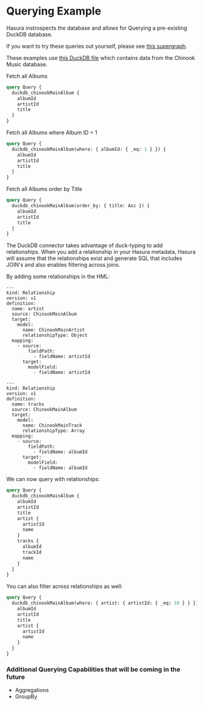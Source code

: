 # Querying Example

Hasura instrospects the database and allows for Querying a pre-existing DuckDB database.

If you want to try these queries out yourself, please see [this supergraph](https://github.com/hasura/super_supergraph/tree/main).

These examples use [this DuckDB file](https://github.com/hasura/super_supergraph/blob/main/duckdb/connector/duckdb/chinook.db) which contains data from the Chinook Music database.

Fetch all Albums

```graphql
query Query {
  duckdb_chinookMainAlbum {
    albumId
    artistId
    title
  }
}
```

Fetch all Albums where Album ID = 1

```graphql
query Query {
  duckdb_chinookMainAlbum(where: { albumId: { _eq: 1 } }) {
    albumId
    artistId
    title
  }
}
```

Fetch all Albums order by Title

```graphql
query Query {
  duckdb_chinookMainAlbum(order_by: { title: Asc }) {
    albumId
    artistId
    title
  }
}
```

The DuckDB connector takes advantage of duck-typing to add relationships. When you add a relationship in your Hasura metadata, Hasura will assume that the relationships exist and generate SQL that includes JOIN's and also enables filtering across joins.

By adding some relationships in the HML:

```
---
kind: Relationship
version: v1
definition:
  name: artist
  source: ChinookMainAlbum
  target:
    model:
      name: ChinookMainArtist
      relationshipType: Object
  mapping:
    - source:
        fieldPath:
          - fieldName: artistId
      target:
        modelField:
          - fieldName: artistId

---
kind: Relationship
version: v1
definition:
  name: tracks
  source: ChinookMainAlbum
  target:
    model:
      name: ChinookMainTrack
      relationshipType: Array
  mapping:
    - source:
        fieldPath:
          - fieldName: albumId
      target:
        modelField:
          - fieldName: albumId

```

We can now query with relationships:

```graphql
query Query {
  duckdb_chinookMainAlbum {
    albumId
    artistId
    title
    artist {
      artistId
      name
    }
    tracks {
      albumId
      trackId
      name
    }
  }
}
```

You can also filter across relationships as well:

```graphql
query Query {
  duckdb_chinookMainAlbum(where: { artist: { artistId: { _eq: 10 } } }) {
    albumId
    artistId
    title
    artist {
      artistId
      name
    }
  }
}
```

### Additional Querying Capabilities that will be coming in the future

- Aggregations
- GroupBy
